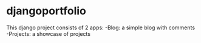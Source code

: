 # djangoportfolio
This django project consists of 2 apps:
-Blog: a simple blog with comments
-Projects: a showcase of projects
